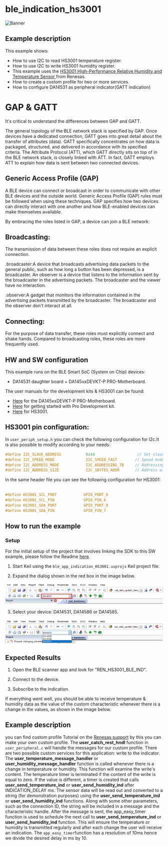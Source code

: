 # ble_indication_hs3001

![Banner](https://s3.eu-central-1.amazonaws.com/lpccs-docs.renesas.com/metadata/BLE_SDK6_examples/connectivity/ble_app_indication_HS3001/banner.svg?v=1)


## Example description

This example shows:
- How to use I2C to read HS3001 temperature register.
- How to use I2C to write HS3001 humidity register.
- This example uses the [HS3001 High-Performance Relative Humidity and Temperature Sensor ](https://www.renesas.com/us/en/products/sensor-products/humidity-sensors/hs3001-high-performance-relative-humidity-and-temperature-sensor) from Renesas.
- How to create a custom profile for two or more services.
- How to configure DA14531 as peripheral indicator(GATT indication)



# GAP & GATT
It's critical to understand the differences between GAP and GATT.

The general topology of the BLE network stack is specified by GAP.
Once devices have a dedicated connection, GATT goes into great detail about the transfer of attributes (data).
GATT specifically concentrates on how data is packaged, structured, and delivered in accordance with its specified criteria. 
The Attribute Protocol (ATT), which GATT directly sits on top of in the BLE network stack, is closely linked with ATT. 
In fact, GATT employs ATT to explain how data is sent between two connected devices.

## Generic Access Profile (GAP)

A BLE device can connect or broadcast in order to communicate with other BLE devices and the outside world. Generic Access Profile (GAP) rules must be followed when using these techniques. 
GAP specifies how two devices can directly interact with one another and how BLE-enabled devices can make themselves available.

By embracing the roles listed in GAP, a device can join a BLE network:

## Broadcasting: 
  The transmission of data between these roles does not require an explicit connection.

 .broadcaster:A device that broadcasts advertising data packets to the general public, such as how long a button has been depressed, is a broadcaster.
    An observer is a device that listens to the information sent by the broadcaster in the advertising packets. The broadcaster and the viewer have no interaction.

 .observer:A gadget that monitors the information contained in the advertising packets transmitted by the broadcaster. The broadcaster and the observer don't interact at all.

## Connecting: 

 For the purpose of data transfer, these roles must explicitly connect and shake hands. Compared to broadcasting roles, these roles are more frequently used.



## HW and SW configuration

This example runs on the BLE Smart SoC (System on Chip) devices:
- DA14531 daughter board + DA145xxDEVKT-P PRO-Motherboard.

The user manuals for the development kits & HS3001 can be found:
- [Here](https://www.renesas.com/eu/en/document/mat/um-b-114-da14531-development-kit-pro-hardware-user-manual) for the DA145xxDEVKT-P PRO-Motherboard.
- [Here](https://www.renesas.com/eu/en/document/mat/um-b-117-da14531-getting-started-pro-development-kit-html-chinese) for getting started with Pro Development kit.
- [Here](https://www.renesas.com/us/en/document/dst/hs300x-datasheet) for HS3001.



## HS3001 pin configuration:

In `user_periph_setup.h` you can check the following configuration for I2c.It is also possible to modify according to your needs:

```c
#define I2C_SLAVE_ADDRESS           0x44                   // Set slave device address
#define I2C_SPEED_MODE              I2C_SPEED_FAST        // Speed mode: 	I2C_SPEED_FAST (400 kbits/s)
#define I2C_ADDRESS_MODE            I2C_ADDRESSING_7B     // Addressing mode: I2C_ADDRESSING_7B
#define I2C_ADDRESS_SIZE            I2C_1BYTES_ADDR       // Address width: 	I2C_1BYTE_ADDR 

```


In the same header file you can see the following configuration for HS3001:

```c

#define HS3001_SCL_PORT            GPIO_PORT_0
#define HS3001_SCL_PIN	           GPIO_PIN_6
#define HS3001_SDA_PORT            GPIO_PORT_0
#define HS3001_SDA_PIN             GPIO_PIN_7

```

## How to run the example

### Setup
For the initial setup of the project that involves linking the SDK to this SW example, please follow the Readme [here](../../Readme.md).

1. Start Keil using the `ble_app_indication_HS3001.uvprojx` Keil project file.

2. Expand the dialog shown in the red box in the image below.

![Expand_Select_Device](assets/Expand_Select_Device.png)

3. Select your device: DA14531, DA14586 or DA14585.
		
![Select_Device](assets/Select_Device.png)



## Expected Results

1. Open the BLE scanner app and look for "REN_HS3001_BLE_IND".

2. Connect to the device.

3. Subscribe to the indication.

If everything went well, you should be able to receive temperature & humidity data as the value of the custom characteristic whenever there is a change in the values, as shown in the image below.



## Example description

you can find custom profile Tutorial on the [Renesas support](http://lpccs-docs.dialog-semiconductor.com/tutorial-custom-profile-DA145xx/introduction.html 
) by this you can make your own custom profile. The **user_catch_rest_hndl** function in `user_peripheral.c` will handle the messages for our custom profile. 
There are two possible custom services for this application: write to the indicator. The **user_temperature_message_handler** or **user_humidity_message_handler** function is called whenever there is a change in temperature or humidity. 
This function will examine the write's content. The temperature timer is terminated if the content of the write is equal to zero. If the value is different, a timer is created that calls **user_send_temperature_ind** or **user_send_humidity_ind** after INDICATION_DELAY ms. 
The sensor data will be read out and converted to a string (for demonstration purposes) using the **user_send_temperature_ind** or **user_send_humidity_ind** functions.
Along with some other parameters, such as the connection ID, the string will be included in a message and the characteristic handle. 
After the message is sent, the app_easy_timer function is used to schedule the next call to  **user_send_temperature_ind** or **user_send_humidity_ind** function. This will ensure the temperature or humidity is transmitted regularly and after each change the user will receive an indication. The `app_easy_timer`function
has a resolution of 10ms hence we divide the desired delay in ms by 10. 
